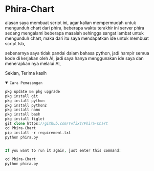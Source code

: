 # Phira-Chart

alasan saya membuat script ini, agar kalian mempermudah untuk mengunduh chart dari phira, beberapa waktu terakhir ini server phira sedang mengalami beberapa masalah sehingga sangat lambat untuk mengunduh chart, maka dari itu saya mendapatkan ide untuk membuat script tsb,

sebenarnya saya tidak pandai dalam bahasa python, jadi hampir semua kode di kerjakan oleh AI, jadi saya hanya menggunakan ide saya dan menerapkan nya melalui AI,

Sekian, Terima kasih



<details open><summary><code>Cara Pemasangan</code></summary>

```php
pkg update && pkg upgrade
pkg install git
pkg install python
pkg install python2
pkg install nano
pkg install bash
pkg install figlet
git clone https://github.com/Twfixz/Phira-Chart
cd Phira-Chart
pip install -r requirement.txt
python phira.py


If you want to run it again, just enter this command:

cd Phira-Chart
python phira.py
```
</details>

